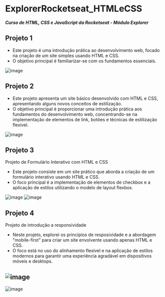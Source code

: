 # ExplorerRocketseat_HTMLeCSS
  ***Curso de HTML, CSS e JavaScript da Rocketseat - Módulo Explorer***

## Projeto 1

- Este projeto é uma introdução prática ao desenvolvimento web, focado na criação de um site simples usando HTML e CSS.
- O objetivo principal é familiarizar-se com os fundamentos essenciais.

![image](https://github.com/AndreRamos-py/ExplorerRocketseat_HTMLeCSS/assets/83097746/71ab1e28-842d-4c55-93fa-12d202fb0c2b)


## Projeto 2

- Este projeto apresenta um site básico desenvolvido com HTML e CSS, apresentando alguns novos conceitos de estilização.
- O objetivo principal é proporcionar uma introdução prática aos fundamentos do desenvolvimento web, concentrando-se na implementação de elementos de link, botões e técnicas de estilização flexível.

![image](https://github.com/AndreRamos-py/ExplorerRocketseat_HTMLeCSS/assets/83097746/8afbd186-13c6-4859-bf27-b53405c64ede)


## Projeto 3

Projeto de Formulário Interativo com HTML e CSS

- Este projeto consiste em um site prático que aborda a criação de um formulário interativo usando HTML e CSS.
- O foco principal é a implementação de elementos de checkbox e a aplicação de estilos utilizando o modelo de layout flexbox.

![image](https://github.com/AndreRamos-js/ExplorerRocketseat_HTMLeCSS/assets/83097746/6518c68c-24f2-4181-9747-cd086e5316d2)
![image](https://github.com/AndreRamos-js/ExplorerRocketseat_HTMLeCSS/assets/83097746/ce3efbb1-7a9c-4ee8-93f5-e8d7f2033f1a)


## Projeto 4

Projeto de introdução a responsividade

- Neste projeto, explorei os princípios de resposividade e a abordagem "mobile-first" para criar um site envolvente usando apenas HTML e CSS.
- O foco está no uso do alinhamento flexível e na aplicação de estilos modernos para garantir uma experiência agradável em dispositivos móveis e desktops.

![image](https://github.com/AndreRamos-js/ExplorerRocketseat_HTMLeCSS/assets/83097746/aada3691-fff8-4035-b2e7-4caa880de465)
-
![image](https://github.com/AndreRamos-js/ExplorerRocketseat_HTMLeCSS/assets/83097746/45e9cf86-13f1-423d-be7c-7574e4fa6bfb)
